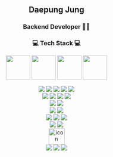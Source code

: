 <h2 align="center"> Daepung Jung</h2>
<h3 align="center"> Backend Developer 👨‍💻</h3>

<h3 align="center"> 💻 Tech Stack 💻</h3>

<div align="center">
  <img width="65" src="https://github.com/dpung1/dpung1/assets/137989661/ded6e295-295e-48a8-be46-6122032dd707"/>
  <img width="65" src="https://github.com/dpung1/dpung1/assets/137989661/9de78ded-2323-41c3-a63d-17085414ded5"/>
  <img width="65" src="https://github.com/dpung1/dpung1/assets/137989661/68ad553b-b5a8-46f4-9a60-899a2d71728c"/>
  <img width="65" src="https://github.com/dpung1/dpung1/assets/137989661/b2857981-1749-4134-ab45-b8a32b6306c1"/>
</div>

<p align="center">
    <img src="https://img.shields.io/badge/Java-007396?style=for-the-badge&logo=openjdk&logoColor=white" />
    <img src="https://img.shields.io/badge/JavaScript-F7DF1E?style=for-the-badge&logo=JavaScript&logoColor=white" />
    <img src="https://img.shields.io/badge/TypeScript-3178C6?style=for-the-badge&logo=TypeScript&logoColor=white" />
    <img src="https://img.shields.io/badge/-C%23-582C82?style=for-the-badge&logo=Csharp&logoColor=white" />
    <img src="https://img.shields.io/badge/Python-3776AB?style=for-the-badge&logo=python&logoColor=white" />
  <br/>
    <img src="https://img.shields.io/badge/React-20232A?style=for-the-badge&logo=react&logoColor=61DAFB" />
    <img src="https://img.shields.io/badge/HTML5-E34F26?style=for-the-badge&logo=html5&logoColor=white" />
    <img src="https://img.shields.io/badge/Tailwind CSS-06B6D4?style=for-the-badge&logo=tailwindcss&logoColor=white" />
    <img src="https://img.shields.io/badge/CSS3-1572B6?style=for-the-badge&logo=css3&logoColor=white" />
  <br/>
    <img src="https://img.shields.io/badge/React Query-FF4154?style=for-the-badge&logo=reactquery&logoColor=white" />
    <img src="https://img.shields.io/badge/Recoil-0179f3?style=for-the-badge&logo=Recoil&logoColor=white" />
  <br/>
    <img src="https://img.shields.io/badge/Spring-6DB33F?style=for-the-badge&logo=spring&logoColor=white" />
    <img src="https://img.shields.io/badge/Spring Boot-6DB33F?style=for-the-badge&logo=springboot&logoColor=white" />
  <br/>
    <img src="https://img.shields.io/badge/MySQL-4479A1?style=for-the-badge&logo=mysql&logoColor=white" />
    <img src="https://img.shields.io/badge/MariaDB-003545?style=for-the-badge&logo=mariadb&logoColor=white" />
    <img src="https://img.shields.io/badge/PostgreSQL-4169E1?style=for-the-badge&logo=postgresql&logoColor=white" />
  <br/>
    <img src="https://img.shields.io/badge/Firebase-FFCA28?style=for-the-badge&logo=Firebase&logoColor=white" />
    <img src="https://img.shields.io/badge/Amazon_AWS-232F3E?style=for-the-badge&logo=amazon-aws&logoColor=white" />
  <br/>
    <img src="https://techstack-generator.vercel.app/docker-icon.svg" alt="icon" width="43" height="43" />
  <br/>
    <img src="https://img.shields.io/badge/Git-E44C30?style=for-the-badge&logo=git&logoColor=white" />
    <img src="https://img.shields.io/badge/GitHub-181717?style=for-the-badge&logo=github&logoColor=white" />
    <img src="https://img.shields.io/badge/Gitea-609926?style=for-the-badge&logo=gitea&logoColor=white" />
</p>
